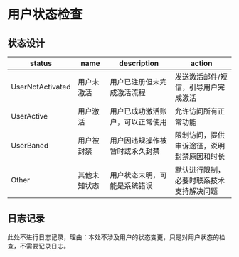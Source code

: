 # 用户状态检查

## 状态设计

| status           | name   | description      | action                |
|------------------|--------|------------------|-----------------------|
| UserNotActivated | 用户未激活  | 用户已注册但未完成激活流程    | 发送激活邮件/短信，引导用户完成激活    |
| UserActive       | 用户激活   | 用户已成功激活账户，可以正常使用 | 允许访问所有正常功能            |
| UserBaned        | 用户被封禁  | 用户因违规操作被暂时或永久封禁  | 限制访问，提供申诉途径，说明封禁原因和时长 |
| Other            | 其他未知状态 | 用户状态未明，可能是系统错误   | 默认进行限制，必要时联系技术支持解决问题  |

## 日志记录
此处不进行日志记录，理由：本处不涉及用户的状态变更，只是对用户状态的检查，不需要记录日志。
